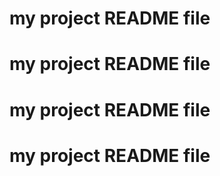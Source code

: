 # my project README file
# my project README file
# my project README file
# my project README file
